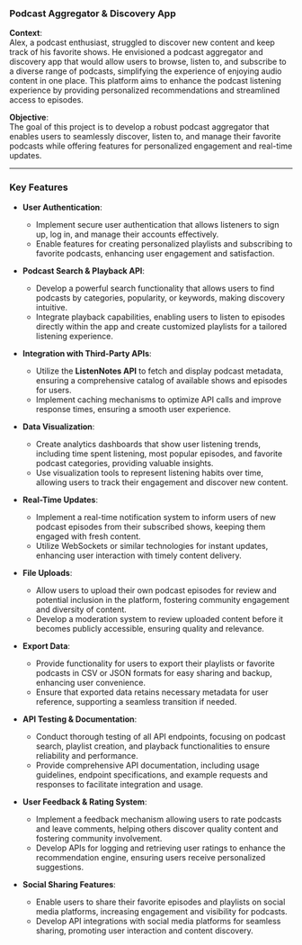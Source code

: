 ### **Podcast Aggregator & Discovery App**

**Context**:  
Alex, a podcast enthusiast, struggled to discover new content and keep track of his favorite shows. He envisioned a podcast aggregator and discovery app that would allow users to browse, listen to, and subscribe to a diverse range of podcasts, simplifying the experience of enjoying audio content in one place. This platform aims to enhance the podcast listening experience by providing personalized recommendations and streamlined access to episodes.

**Objective**:  
The goal of this project is to develop a robust podcast aggregator that enables users to seamlessly discover, listen to, and manage their favorite podcasts while offering features for personalized engagement and real-time updates.

---

### **Key Features**

- **User Authentication**:  
  - Implement secure user authentication that allows listeners to sign up, log in, and manage their accounts effectively.
  - Enable features for creating personalized playlists and subscribing to favorite podcasts, enhancing user engagement and satisfaction.

- **Podcast Search & Playback API**:  
  - Develop a powerful search functionality that allows users to find podcasts by categories, popularity, or keywords, making discovery intuitive.
  - Integrate playback capabilities, enabling users to listen to episodes directly within the app and create customized playlists for a tailored listening experience.

- **Integration with Third-Party APIs**:  
  - Utilize the **ListenNotes API** to fetch and display podcast metadata, ensuring a comprehensive catalog of available shows and episodes for users.
  - Implement caching mechanisms to optimize API calls and improve response times, ensuring a smooth user experience.

- **Data Visualization**:  
  - Create analytics dashboards that show user listening trends, including time spent listening, most popular episodes, and favorite podcast categories, providing valuable insights.
  - Use visualization tools to represent listening habits over time, allowing users to track their engagement and discover new content.

- **Real-Time Updates**:  
  - Implement a real-time notification system to inform users of new podcast episodes from their subscribed shows, keeping them engaged with fresh content.
  - Utilize WebSockets or similar technologies for instant updates, enhancing user interaction with timely content delivery.

- **File Uploads**:  
  - Allow users to upload their own podcast episodes for review and potential inclusion in the platform, fostering community engagement and diversity of content.
  - Develop a moderation system to review uploaded content before it becomes publicly accessible, ensuring quality and relevance.

- **Export Data**:  
  - Provide functionality for users to export their playlists or favorite podcasts in CSV or JSON formats for easy sharing and backup, enhancing user convenience.
  - Ensure that exported data retains necessary metadata for user reference, supporting a seamless transition if needed.

- **API Testing & Documentation**:  
  - Conduct thorough testing of all API endpoints, focusing on podcast search, playlist creation, and playback functionalities to ensure reliability and performance.
  - Provide comprehensive API documentation, including usage guidelines, endpoint specifications, and example requests and responses to facilitate integration and usage.

- **User Feedback & Rating System**:  
  - Implement a feedback mechanism allowing users to rate podcasts and leave comments, helping others discover quality content and fostering community involvement.
  - Develop APIs for logging and retrieving user ratings to enhance the recommendation engine, ensuring users receive personalized suggestions.

- **Social Sharing Features**:  
  - Enable users to share their favorite episodes and playlists on social media platforms, increasing engagement and visibility for podcasts.
  - Develop API integrations with social media platforms for seamless sharing, promoting user interaction and content discovery.
